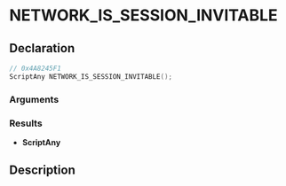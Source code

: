 # NETWORK_IS_SESSION_INVITABLE

## Declaration
```cpp
// 0x4A8245F1
ScriptAny NETWORK_IS_SESSION_INVITABLE();
```

### Arguments

### Results
- **ScriptAny**

## Description
